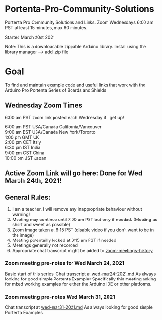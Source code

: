 # Portenta-Pro-Community-Solutions
Portenta Pro Community Solutions and Links. Zoom Wednesdays 6:00 am PST at least 15 minutes, max 60 minutes.

Started March 20st 2021

Note: This is a downloadable zippable Arduino library. Install using the library manager --> add .zip file

# Goal

To find and maintain example code and useful links that work with the Arduino Pro Portenta Series of Boards and Shields

## Wednesday Zoom Times  
6:00 am PST zoom link posted each Wednesday if I get up!   

6:00 am PST USA/Canada California/Vancouver  
9:00 am EST USA/Canada New York/Toronto  
1:00 pm GMT UK  
2:00 pm CET Italy  
6:30 pm IST India  
9:00 pm CST China  
10:00 pm JST Japan  


## Active Zoom Link will go here:  Done for Wed March 24th, 2021!


## General Rules:
1. I am a teacher. I will remove any inappropriate behaviour without warning!
1. Meeting may continue until 7:00 am PST but only if needed. (Meeting as short and sweet as possible)
1. Zoom Image taken at 6:15 PST (disable video if you don't want to be in the image)
1. Meeting potentailly locked at 6:15 am PST if needed
1. Meetings generally not recorded
1. Appropriate chat transcript might be added to [zoom-meetings-history](zoom-meetings-history)


### Zoom meeting pre-notes for Wed March 24, 2021

Basic start of this series. Chat transcript at [wed-mar24-2021.md](zoom-meetings-history/wed-mar24-2021.md)
As always looking for good simple Portenta Examples
Specifically this meeting asking for mbed working examples for either the Arduino IDE or other platforms.




### Zoom meeting pre-notes Wed March 31, 2021

Chat transcript at [wed-mar31-2021.md](zoom-meetings-history/wed-mar31-2021.md)
As always looking for good simple Portenta Examples




